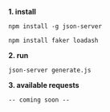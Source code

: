 **1. install**

    npm install -g json-server

    npm install faker loadash

**2. run**

    json-server generate.js 
    
**3. available requests**

    -- coming soon --